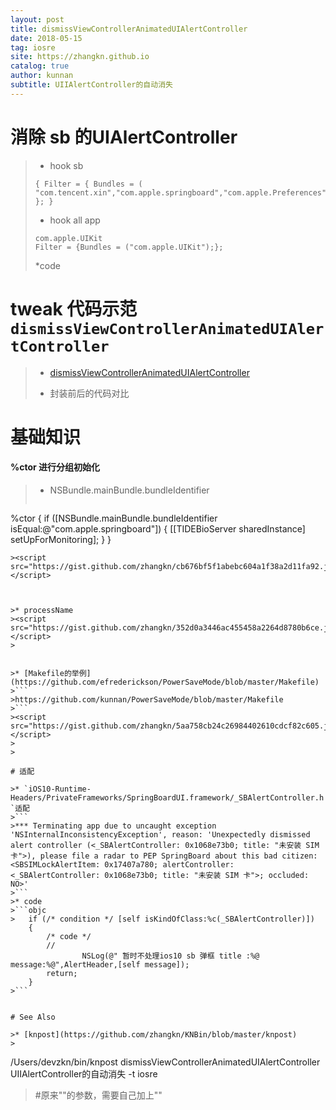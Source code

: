 ```yaml
---
layout: post
title: dismissViewControllerAnimatedUIAlertController
date: 2018-05-15
tag: iosre
site: https://zhangkn.github.io
catalog: true
author: kunnan
subtitle: UIIAlertController的自动消失
---
```


# 消除 sb 的UIAlertController

>* hook sb
>```plist
>{ Filter = { Bundles = ( "com.tencent.xin","com.apple.springboard","com.apple.Preferences"); }; }
>```
>
>* hook all app 
>```
>com.apple.UIKit
>Filter = {Bundles = ("com.apple.UIKit");};
>```
>
>*code
><script src="https://gist.github.com/zhangkn/8bd6e511ef5d03442083f4cdd91e3b9f.js"></script>


# tweak 代码示范`dismissViewControllerAnimatedUIAlertController`

>* [dismissViewControllerAnimatedUIAlertController](https://github.com/kunnan/KNdismissViewControllerAnimatedUIAlertController)
>
>
>* 封装前后的代码对比
><script src="https://gist.github.com/zhangkn/df5f46b732fb01e9d9cf1cdcbfc476e0.js"></script>



# 基础知识

####  %ctor 进行分组初始化

>* NSBundle.mainBundle.bundleIdentifier
>```objc
%ctor
{
	if ([NSBundle.mainBundle.bundleIdentifier isEqual:@"com.apple.springboard"])
	{
		[[TIDEBioServer sharedInstance] setUpForMonitoring];
	}
}
```
><script src="https://gist.github.com/zhangkn/cb676bf5f1abebc604a1f38a2d11fa92.js"></script>



>* processName
><script src="https://gist.github.com/zhangkn/352d0a3446ac455458a2264d8780b6ce.js"></script>
>


>* [Makefile的举例](https://github.com/efrederickson/PowerSaveMode/blob/master/Makefile)
>```
>https://github.com/kunnan/PowerSaveMode/blob/master/Makefile
>```
><script src="https://gist.github.com/zhangkn/5aa758cb24c26984402610cdcf82c605.js"></script>
>
>

# 适配

>* `iOS10-Runtime-Headers/PrivateFrameworks/SpringBoardUI.framework/_SBAlertController.h `适配
>```
>*** Terminating app due to uncaught exception 'NSInternalInconsistencyException', reason: 'Unexpectedly dismissed alert controller (<_SBAlertController: 0x1068e73b0; title: "未安装 SIM 卡">), please file a radar to PEP SpringBoard about this bad citizen: <SBSIMLockAlertItem: 0x17407a780; alertController: <_SBAlertController: 0x1068e73b0; title: "未安装 SIM 卡">; occluded: NO>'
>```
>* code
>```objc
>	if (/* condition */ [self isKindOfClass:%c(_SBAlertController)])
	{
		/* code */
		// 
				NSLog(@" 暂时不处理ios10 sb 弹框 title :%@ message:%@",AlertHeader,[self message]);
		return;
	}
>```


# See Also 

>* [knpost](https://github.com/zhangkn/KNBin/blob/master/knpost) 
>
```
/Users/devzkn/bin/knpost dismissViewControllerAnimatedUIAlertController UIIAlertController的自动消失 -t iosre
> #原来""的参数，需要自己加上""
```

